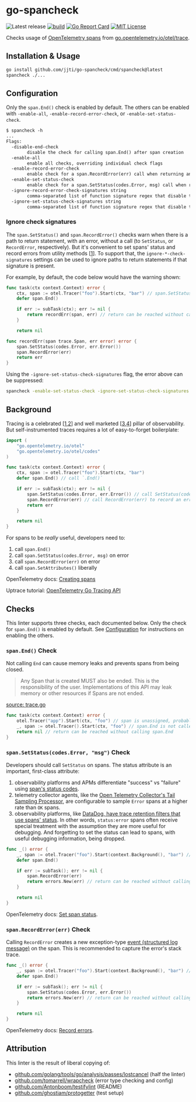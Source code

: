 # go-spancheck

![Latest release](https://img.shields.io/github/v/release/jjti/go-spancheck)
[![build](https://github.com/jjti/go-spancheck/actions/workflows/build.yaml/badge.svg)](https://github.com/jjti/go-spancheck/actions/workflows/build.yaml)
[![Go Report Card](https://goreportcard.com/badge/github.com/jjti/go-spancheck)](https://goreportcard.com/report/github.com/jjti/go-spancheck)
[![MIT License](http://img.shields.io/badge/license-MIT-blue.svg?style=flat)](LICENSE)

Checks usage of [OpenTelemetry spans](https://opentelemetry.io/docs/instrumentation/go/manual/) from [go.opentelemetry.io/otel/trace](go.opentelemetry.io/otel/trace).

## Installation & Usage

```bash
go install github.com/jjti/go-spancheck/cmd/spancheck@latest
spancheck ./...
```

## Configuration

Only the `span.End()` check is enabled by default. The others can be enabled with `-enable-all`, `-enable-record-error-check`, or `-enable-set-status-check`.

```txt
$ spancheck -h
...
Flags:
  -disable-end-check
        disable the check for calling span.End() after span creation
  -enable-all
        enable all checks, overriding individual check flags
  -enable-record-error-check
        enable check for a span.RecordError(err) call when returning an error
  -enable-set-status-check
        enable check for a span.SetStatus(codes.Error, msg) call when returning an error
  -ignore-record-error-check-signatures string
        comma-separated list of function signature regex that disable the span.RecordError(err) check on errors
  -ignore-set-status-check-signatures string
        comma-separated list of function signature regex that disable the span.SetStatus(codes.Error, msg) check on errors
```

### Ignore check signatures

The `span.SetStatus()` and `span.RecordError()` checks warn when there is a path to return statement, with an error, without a call (to `SetStatus`, or `RecordError`, respectively). But it's convenient to set spans' status and record errors from utility methods [[1](https://andydote.co.uk/2023/09/19/tracing-is-better/#step-2-wrap-the-errors)]. To support that, the `ignore-*-check-signatures` settings can be used to ignore paths to return statements if that signature is present.

For example, by default, the code below would have the warning shown:

```go
func task(ctx context.Context) error {
    ctx, span := otel.Tracer("foo").Start(ctx, "bar") // span.SetStatus is not called on all paths
    defer span.End()

    if err := subTask(ctx); err != nil {
        return recordErr(span, err) // return can be reached without calling span.SetStatus
    }

    return nil

func recordErr(span trace.Span, err error) error {
	span.SetStatus(codes.Error, err.Error())
	span.RecordError(err)
	return err
}
```

Using the `-ignore-set-status-check-signatures` flag, the error above can be suppressed:

```bash
spancheck -enable-set-status-check -ignore-set-status-check-signatures 'recordErr' ./...
```

## Background

Tracing is a celebrated [[1](https://andydote.co.uk/2023/09/19/tracing-is-better/),[2](https://charity.wtf/2022/08/15/live-your-best-life-with-structured-events/)] and well marketed [[3](https://docs.datadoghq.com/tracing/),[4](https://www.honeycomb.io/distributed-tracing)] pillar of observability. But self-instrumented traces requires a lot of easy-to-forget boilerplate:

```go
import (
	"go.opentelemetry.io/otel"
	"go.opentelemetry.io/otel/codes"
)

func task(ctx context.Context) error {
    ctx, span := otel.Tracer("foo").Start(ctx, "bar")
    defer span.End() // call `.End()`

    if err := subTask(ctx); err != nil {
        span.SetStatus(codes.Error, err.Error()) // call SetStatus(codes.Error, msg) to set status:error
        span.RecordError(err) // call RecordError(err) to record an error event
        return err
    }

    return nil
}
```

For spans to be _really_ useful, developers need to:

1. call `span.End()`
1. call `span.SetStatus(codes.Error, msg)` on error
1. call `span.RecordError(err)` on error
1. call `span.SetAttributes()` liberally

OpenTelemetry docs: [Creating spans](https://opentelemetry.io/docs/instrumentation/go/manual/#creating-spans)

Uptrace tutorial: [OpenTelemetry Go Tracing API](https://uptrace.dev/opentelemetry/go-tracing.html#quickstart)

## Checks

This linter supports three checks, each documented below. Only the check for `span.End()` is enabled by default. See [Configuration](#configuration) for instructions on enabling the others.

### `span.End()` Check

Not calling `End` can cause memory leaks and prevents spans from being closed.

> Any Span that is created MUST also be ended. This is the responsibility of the user. Implementations of this API may leak memory or other resources if Spans are not ended.

[source: trace.go](https://github.com/open-telemetry/opentelemetry-go/blob/98b32a6c3a87fbee5d34c063b9096f416b250897/trace/trace.go#L523)

```go
func task(ctx context.Context) error {
    otel.Tracer("app").Start(ctx, "foo") // span is unassigned, probable memory leak
    _, span := otel.Tracer().Start(ctx, "foo") // span.End is not called on all paths, possible memory leak
    return nil // return can be reached without calling span.End
}
```

### `span.SetStatus(codes.Error, "msg")` Check

Developers should call `SetStatus` on spans. The status attribute is an important, first-class attribute:

1. observability platforms and APMs differentiate "success" vs "failure" using [span's status codes](https://docs.datadoghq.com/tracing/metrics/).
1. telemetry collector agents, like the [Open Telemetry Collector's Tail Sampling Processor](https://github.com/open-telemetry/opentelemetry-collector-contrib/blob/main/processor/tailsamplingprocessor/README.md#:~:text=Sampling%20Processor.-,status_code,-%3A%20Sample%20based%20upon), are configurable to sample `Error` spans at a higher rate than `OK` spans.
1. observability platforms, like [DataDog, have trace retention filters that use spans' status](https://docs.datadoghq.com/tracing/trace_pipeline/trace_retention/). In other words, `status:error` spans often receive special treatment with the assumption they are more useful for debugging. And forgetting to set the status can lead to spans, with useful debugging information, being dropped.

```go
func _() error {
    _, span := otel.Tracer("foo").Start(context.Background(), "bar") // span.SetStatus is not called on all paths
    defer span.End()

    if err := subTask(); err != nil {
        span.RecordError(err)
        return errors.New(err) // return can be reached without calling span.SetStatus
    }

    return nil
}
```

OpenTelemetry docs: [Set span status](https://opentelemetry.io/docs/instrumentation/go/manual/#set-span-status).

### `span.RecordError(err)` Check

Calling `RecordError` creates a new exception-type [event (structured log message)](https://opentelemetry.io/docs/concepts/signals/traces/#span-events) on the span. This is recommended to capture the error's stack trace.

```go
func _() error {
    _, span := otel.Tracer("foo").Start(context.Background(), "bar") // span.RecordError is not called on all paths
    defer span.End()

    if err := subTask(); err != nil {
        span.SetStatus(codes.Error, err.Error())
        return errors.New(err) // return can be reached without calling span.RecordError
    }

    return nil
}
```

OpenTelemetry docs: [Record errors](https://opentelemetry.io/docs/instrumentation/go/manual/#record-errors).

## Attribution

This linter is the result of liberal copying of:

- [github.com/golang/tools/go/analysis/passes/lostcancel](https://github.com/golang/tools/tree/master/go/analysis/passes/lostcancel) (half the linter)
- [github.com/tomarrell/wrapcheck](https://github.com/tomarrell/wrapcheck) (error type checking and config)
- [github.com/Antonboom/testifylint](https://github.com/Antonboom/testifylint) (README)
- [github.com/ghostiam/protogetter](https://github.com/ghostiam/protogetter/blob/main/testdata/Makefile) (test setup)

